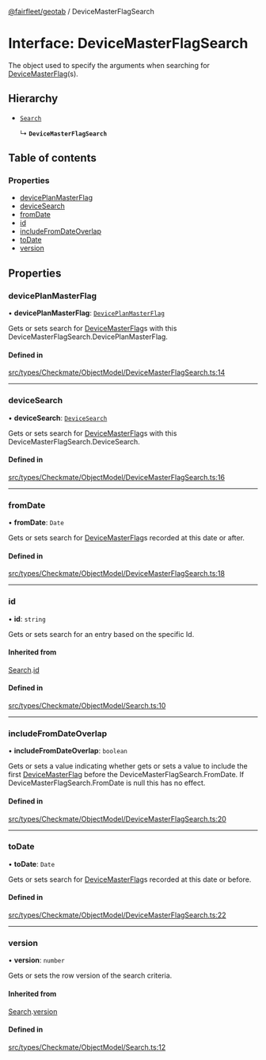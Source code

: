 [@fairfleet/geotab](../README.md) / DeviceMasterFlagSearch

# Interface: DeviceMasterFlagSearch

The object used to specify the arguments when searching for [DeviceMasterFlag](DeviceMasterFlag.md)(s).

## Hierarchy

- [`Search`](Search.md)

  ↳ **`DeviceMasterFlagSearch`**

## Table of contents

### Properties

- [devicePlanMasterFlag](DeviceMasterFlagSearch.md#deviceplanmasterflag)
- [deviceSearch](DeviceMasterFlagSearch.md#devicesearch)
- [fromDate](DeviceMasterFlagSearch.md#fromdate)
- [id](DeviceMasterFlagSearch.md#id)
- [includeFromDateOverlap](DeviceMasterFlagSearch.md#includefromdateoverlap)
- [toDate](DeviceMasterFlagSearch.md#todate)
- [version](DeviceMasterFlagSearch.md#version)

## Properties

### devicePlanMasterFlag

• **devicePlanMasterFlag**: [`DevicePlanMasterFlag`](../README.md#deviceplanmasterflag)

Gets or sets search for [DeviceMasterFlag](DeviceMasterFlag.md)s with this DeviceMasterFlagSearch.DevicePlanMasterFlag.

#### Defined in

[src/types/Checkmate/ObjectModel/DeviceMasterFlagSearch.ts:14](https://github.com/fairfleet/geotab/blob/ff38bfc/src/types/Checkmate/ObjectModel/DeviceMasterFlagSearch.ts#L14)

___

### deviceSearch

• **deviceSearch**: [`DeviceSearch`](DeviceSearch.md)

Gets or sets search for [DeviceMasterFlag](DeviceMasterFlag.md)s with this DeviceMasterFlagSearch.DeviceSearch.

#### Defined in

[src/types/Checkmate/ObjectModel/DeviceMasterFlagSearch.ts:16](https://github.com/fairfleet/geotab/blob/ff38bfc/src/types/Checkmate/ObjectModel/DeviceMasterFlagSearch.ts#L16)

___

### fromDate

• **fromDate**: `Date`

Gets or sets search for [DeviceMasterFlag](DeviceMasterFlag.md)s recorded at this date or after.

#### Defined in

[src/types/Checkmate/ObjectModel/DeviceMasterFlagSearch.ts:18](https://github.com/fairfleet/geotab/blob/ff38bfc/src/types/Checkmate/ObjectModel/DeviceMasterFlagSearch.ts#L18)

___

### id

• **id**: `string`

Gets or sets search for an entry based on the specific Id.

#### Inherited from

[Search](Search.md).[id](Search.md#id)

#### Defined in

[src/types/Checkmate/ObjectModel/Search.ts:10](https://github.com/fairfleet/geotab/blob/ff38bfc/src/types/Checkmate/ObjectModel/Search.ts#L10)

___

### includeFromDateOverlap

• **includeFromDateOverlap**: `boolean`

Gets or sets a value indicating whether gets or sets a value to include the first [DeviceMasterFlag](DeviceMasterFlag.md) before the DeviceMasterFlagSearch.FromDate. If DeviceMasterFlagSearch.FromDate is <c>null</c> this has no effect.

#### Defined in

[src/types/Checkmate/ObjectModel/DeviceMasterFlagSearch.ts:20](https://github.com/fairfleet/geotab/blob/ff38bfc/src/types/Checkmate/ObjectModel/DeviceMasterFlagSearch.ts#L20)

___

### toDate

• **toDate**: `Date`

Gets or sets search for [DeviceMasterFlag](DeviceMasterFlag.md)s recorded at this date or before.

#### Defined in

[src/types/Checkmate/ObjectModel/DeviceMasterFlagSearch.ts:22](https://github.com/fairfleet/geotab/blob/ff38bfc/src/types/Checkmate/ObjectModel/DeviceMasterFlagSearch.ts#L22)

___

### version

• **version**: `number`

Gets or sets the row version of the search criteria.

#### Inherited from

[Search](Search.md).[version](Search.md#version)

#### Defined in

[src/types/Checkmate/ObjectModel/Search.ts:12](https://github.com/fairfleet/geotab/blob/ff38bfc/src/types/Checkmate/ObjectModel/Search.ts#L12)
